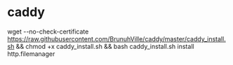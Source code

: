 # caddy

wget --no-check-certificate https://raw.githubusercontent.com/BrunuhVille/caddy/master/caddy_install.sh && chmod +x caddy_install.sh && bash caddy_install.sh install http.filemanager
